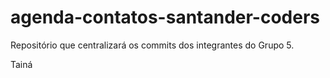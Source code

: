 # agenda-contatos-santander-coders
Repositório que centralizará os commits dos integrantes do Grupo 5.

Tainá 